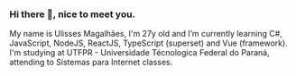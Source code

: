 ### Hi there 👋, nice to meet you.
  My name is Ulisses Magalhães, I'm 27y old and I’m currently learning C#, JavaScript, NodeJS, ReactJS, TypeScript (superset) and Vue (framework).
  I'm studying at UTFPR - Universidade Técnologica Federal do Paraná, attending to Sistemas para Internet classes.

<!--
**magalhaesulisses/magalhaesulisses** is a ✨ _special_ ✨ repository because its `README.md` (this file) appears on your GitHub profile.

Here are some ideas to get you started:

- 🔭 I’m currently working on ...
- 🌱 I’m currently learning ...
- 👯 I’m looking to collaborate on ...
- 🤔 I’m looking for help with ...
- 💬 Ask me about ...
- 📫 How to reach me: ...
- 😄 Pronouns: ...
- ⚡ Fun fact: ...
-->
